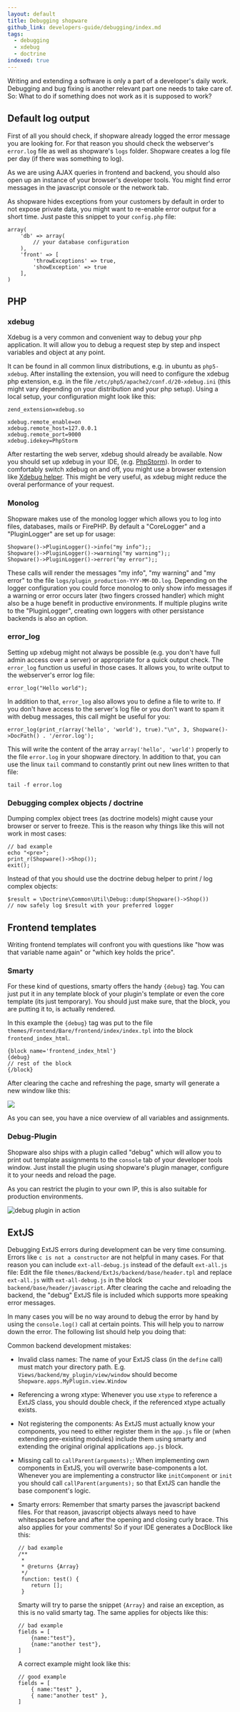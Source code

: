 ```yaml
---
layout: default
title: Debugging shopware
github_link: developers-guide/debugging/index.md
tags:
  - debugging
  - xdebug
  - doctrine
indexed: true
---
```

Writing and extending a software is only a part of a developer's daily work. Debugging and bug fixing is another relevant part one needs to take care of.
So: What to do if something does not work as it is supposed to work?

## Default log output
First of all you should check, if shopware already logged the error message you are looking for. For that reason you should check the webserver's `error.log` file 
as well as shopware's `logs` folder. Shopware creates a log file per day (if there was something to log).

As we are using AJAX queries in frontend and backend, you should also open up an instance of your browser's developer tools. You might find error messages in the 
javascript console or the network tab. 

As shopware hides exceptions from your customers by default in order to not expose private data, you might want to re-enable error output for a short time. 
Just paste this snippet to your `config.php` file:

```
array(
    'db' => array(
        // your database configuration
    ),
    'front' => [
        'throwExceptions' => true,
        'showException' => true
    ],
)
```

## PHP

### xdebug
Xdebug is a very common and convenient way to debug your php application. It will allow you to debug a request step by step and inspect variables and object at any point.

It can be found in all common linux distributions, e.g. in ubuntu as `php5-xdebug`. After installing the extension, you will need to configure the xdebug php extension,
e.g. in the file `/etc/php5/apache2/conf.d/20-xdebug.ini` (this might vary depending on your distribution and your php setup). Using a local setup, your configuration might
look like this:

```
zend_extension=xdebug.so

xdebug.remote_enable=on
xdebug.remote_host=127.0.0.1
xdebug.remote_port=9000
xdebug.idekey=PhpStorm
```

After restarting the web server, xdebug should already be available. Now you should set up xdebug in your IDE, (e.g. [PhpStorm](https://www.jetbrains.com/phpstorm/help/configuring-xdebug.html)).
In order to comfortably switch xdebug on and off, you might use a browser extension like [Xdebug helper](https://chrome.google.com/webstore/detail/xdebug-helper/eadndfjplgieldjbigjakmdgkmoaaaoc?utm_source=chrome-app-launcher-info-dialog).
This might be very useful, as xdebug might reduce the overal performance of your request.  

### Monolog
Shopware makes use of the monolog logger which allows you to log into files, databases, mails or FirePHP. By default a "CoreLogger" and a "PluginLogger" are set up for usage:

```
Shopware()->PluginLogger()->info("my info");;
Shopware()->PluginLogger()->warning("my warning");;
Shopware()->PluginLogger()->error("my error");;
```

These calls will render the messages "my info", "my warning" and "my error" to the file `logs/plugin_production-YYY-MM-DD.log`.
Depending on the logger configuration you could force monolog to only show info messages if a warning or error occurs later (two fingers crossed handler)
which might also be a huge benefit in productive environments. If multiple plugins write to the "PluginLogger", creating own
loggers with other persistance backends is also an option.

### error_log
Setting up xdebug might not always be possible (e.g. you don't have full admin access over a server) or appropriate for
a quick output check. The `error_log` function us useful in those cases. It allows you, to write output to the webserver's error log file:

```
error_log("Hello world");
```

In addition to that, `error_log` also allows you to define a file to write to. If you don't have access to the server's log
file or you don't want to spam it with debug messages, this call might be useful for you: 

```
error_log(print_r(array('hello', 'world'), true)."\n", 3, Shopware()->DocPath() . '/error.log');
```

This will write the content of the array `array('hello', 'world')` properly to the file `error.log` in your shopware directory.
In addition to that, you can use the linux `tail` command to constantly print out new lines written to that file:

```
tail -f error.log
```

### Debugging complex objects / doctrine
Dumping complex object trees (as doctrine models) might cause your browser or server to freeze. This is the reason why things like this will not work in most cases:
 
```
// bad example
echo "<pre>";
print_r(Shopware()->Shop());
exit();
```

Instead of that you should use the doctrine debug helper to print / log complex objects: 

```
$result = \Doctrine\Common\Util\Debug::dump(Shopware()->Shop())
// now safely log $result with your preferred logger
```

## Frontend templates
Writing frontend templates will confront you with questions like "how was that variable name again" or "which key holds the price". 

### Smarty
For these kind of questions, smarty offers the handy `{debug}` tag. You can just put it in any template block of your
plugin's template or even the core template (its just temporary). You should just make sure, that the block, you
are putting it to, is actually rendered. 

In this example the `{debug}` tag was put to the file `themes/Frontend/Bare/frontend/index/index.tpl` into the block `frontend_index_html`.

```
{block name='frontend_index_html'}
{debug}
// rest of the block
{/block}
```

After clearing the cache and refreshing the page, smarty will generate a new window like this:

<img style="margin-right:10px" src="img/smarty.png" />

As you can see, you have a nice overview of all variables and assignments.

### Debug-Plugin
Shopware also ships with a plugin called "debug" which will allow you to print out template assignments to the `console` tab of your developer tools window.
Just install the plugin using shopware's plugin manager, configure it to your needs and reload the page.

As you can restrict the plugin to your own IP, this is also suitable for production environments.

![debug plugin in action](img/debug_plugin.png)

## ExtJS
Debugging ExtJS errors during development can be very time consuming. Errors like `c is not a constructor` are not helpful
in many cases. For that reason you can include `ext-all-debug.js` instead of the default `ext-all.js` file:
Edit the file `themes/Backend/ExtJs/backend/base/header.tpl` and replace `ext-all.js` with `ext-all-debug.js` in the block `backend/base/header/javascript`. 
After clearing the cache and reloading the backend, the "debug" ExtJS file is included which supports more speaking error messages.

In many cases you will be no way around to debug the error by hand by using the `console.log()` call at certain points. This will help you
to narrow down the error. The following list should help you doing that:

Common backend development mistakes:
 
 * Invalid class names: The name of your ExtJS class (in the `define` call) must match your directory path. E.g. `Views/backend/my_plugin/view/window` 
  should become `Shopware.apps.MyPlugin.view.Window`
 * Referencing a wrong xtype: Whenever you use `xtype` to reference a ExtJS class, you should double check, if the referenced xtype actually exists.
 * Not registering the components: As ExtJS must actually know your components, you need to either register them in the `app.js` file or (when extending
 pre-existing modules) include them using smarty and extending the original original applications `app.js` block.
 * Missing call to `callParent(arguments);`: When implementing own components in ExtJS, you will overwrite base-components
 a lot. Whenever you are implementing a constructor like `initComponent` or `init` you should call `callParent(arguments);`
 so that ExtJS can handle the base component's logic.
 * Smarty errors: Remember that  smarty parses the javascript backend files. For that reason, javascript objects always need
 to have whitespaces before and after the opening and closing curly brace. This also applies for your comments! So if your IDE 
  generates a DocBlock like this:
      
    ```
    // bad example
    /**
     * 
     * @returns {Array}
     */
     function: test() {
        return [];
     }
    ```
    
    Smarty will try to parse the snippet `{Array}` and raise an exception, as this is no valid smarty tag. The same applies
    for objects like this:
    
    ```
    // bad example
    fields = [
        {name:"test"},
        {name:"another test"},
    ]
    ```
    
    A correct example might look like this:
    
    
    ```
    // good example
    fields = [
        { name:"test" },
        { name:"another test" },
    ]
    ```

 
 
 
 
 
 
 
 
 
 
 
 
